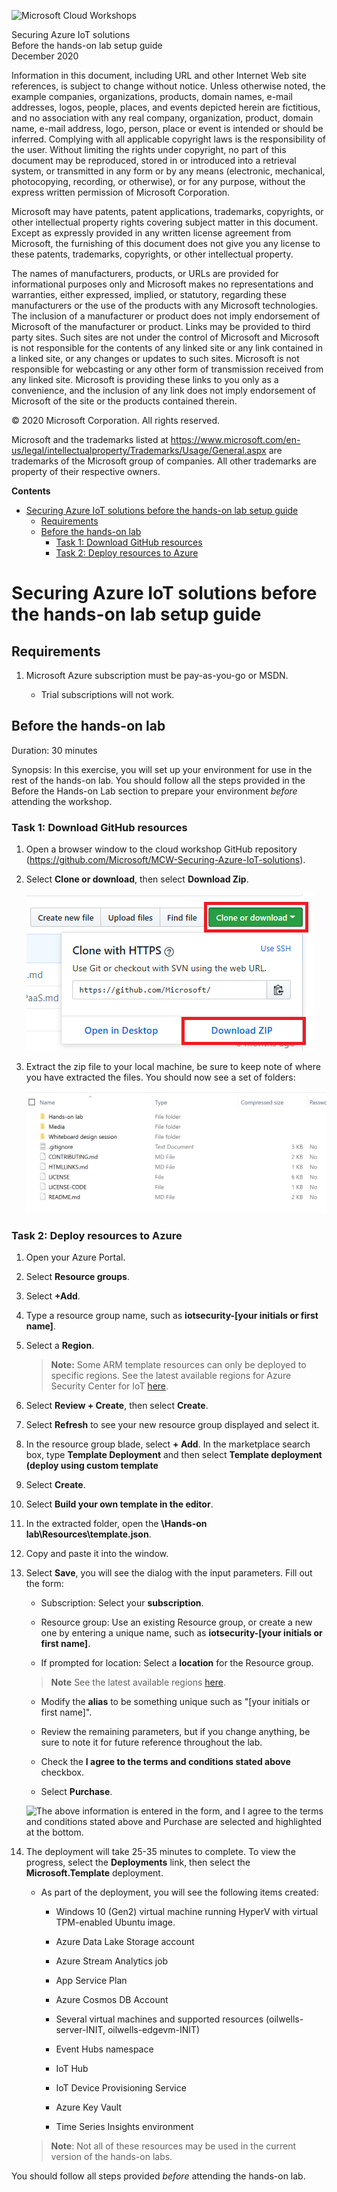 ![Microsoft Cloud Workshops](https://github.com/Microsoft/MCW-Template-Cloud-Workshop/raw/master/Media/ms-cloud-workshop.png "Microsoft Cloud Workshops")

<div class="MCWHeader1">
Securing Azure IoT solutions
</div>

<div class="MCWHeader2">
Before the hands-on lab setup guide
</div>

<div class="MCWHeader3">
December 2020
</div>

Information in this document, including URL and other Internet Web site references, is subject to change without notice. Unless otherwise noted, the example companies, organizations, products, domain names, e-mail addresses, logos, people, places, and events depicted herein are fictitious, and no association with any real company, organization, product, domain name, e-mail address, logo, person, place or event is intended or should be inferred. Complying with all applicable copyright laws is the responsibility of the user. Without limiting the rights under copyright, no part of this document may be reproduced, stored in or introduced into a retrieval system, or transmitted in any form or by any means (electronic, mechanical, photocopying, recording, or otherwise), or for any purpose, without the express written permission of Microsoft Corporation.

Microsoft may have patents, patent applications, trademarks, copyrights, or other intellectual property rights covering subject matter in this document. Except as expressly provided in any written license agreement from Microsoft, the furnishing of this document does not give you any license to these patents, trademarks, copyrights, or other intellectual property.

The names of manufacturers, products, or URLs are provided for informational purposes only and Microsoft makes no representations and warranties, either expressed, implied, or statutory, regarding these manufacturers or the use of the products with any Microsoft technologies. The inclusion of a manufacturer or product does not imply endorsement of Microsoft of the manufacturer or product. Links may be provided to third party sites. Such sites are not under the control of Microsoft and Microsoft is not responsible for the contents of any linked site or any link contained in a linked site, or any changes or updates to such sites. Microsoft is not responsible for webcasting or any other form of transmission received from any linked site. Microsoft is providing these links to you only as a convenience, and the inclusion of any link does not imply endorsement of Microsoft of the site or the products contained therein.

© 2020 Microsoft Corporation. All rights reserved.

Microsoft and the trademarks listed at <https://www.microsoft.com/en-us/legal/intellectualproperty/Trademarks/Usage/General.aspx> are trademarks of the Microsoft group of companies. All other trademarks are property of their respective owners.

**Contents**

<!-- TOC -->

- [Securing Azure IoT solutions before the hands-on lab setup guide](#securing-the-iot-end-to-end-before-the-hands-on-lab-setup-guide)
  - [Requirements](#requirements)
  - [Before the hands-on lab](#before-the-hands-on-lab)
    - [Task 1: Download GitHub resources](#task-1-download-github-resources)
    - [Task 2: Deploy resources to Azure](#task-2-deploy-resources-to-azure)

<!-- /TOC -->

# Securing Azure IoT solutions before the hands-on lab setup guide

## Requirements

1. Microsoft Azure subscription must be pay-as-you-go or MSDN.

    - Trial subscriptions will not work.

## Before the hands-on lab

Duration: 30 minutes

Synopsis: In this exercise, you will set up your environment for use in the rest of the hands-on lab. You should follow all the steps provided in the Before the Hands-on Lab section to prepare your environment *before* attending the workshop.

### Task 1: Download GitHub resources

1. Open a browser window to the cloud workshop GitHub repository (<https://github.com/Microsoft/MCW-Securing-Azure-IoT-solutions>).

2. Select **Clone or download**, then select **Download Zip**.

    ![Clone or download and Download ZIP are highlighted in this screenshot of the cloud workshop GitHub repository.](media/beforehol-image1.png "Download the zip file")

3. Extract the zip file to your local machine, be sure to keep note of where you have extracted the files. You should now see a set of folders:

    ![A set of extracted folders and files are visible in File Explorer: Hands On Lab, Media, Whiteboard design session, README.md., etc.](media/beforehol-image2.png "Extract the zip file")

### Task 2: Deploy resources to Azure

1. Open your Azure Portal.

2. Select **Resource groups**.

3. Select **+Add**.

4. Type a resource group name, such as **iotsecurity-\[your initials or first name\]**.

5. Select a **Region**.

    > **Note:** Some ARM template resources can only be deployed to specific regions.  See the latest available regions for Azure Security Center for IoT [here](https://docs.microsoft.com/en-us/azure/asc-for-iot/service-prerequisites).

6. Select **Review + Create**, then select **Create**.

7. Select **Refresh** to see your new resource group displayed and select it.

8. In the resource group blade, select **+ Add**.  In the marketplace search box, type **Template Deployment** and then select **Template deployment (deploy using custom template**

9. Select **Create**.

10. Select **Build your own template in the editor**.

11. In the extracted folder, open the **\\Hands-on lab\\Resources\\template.json**.

12. Copy and paste it into the window.

13. Select **Save**, you will see the dialog with the input parameters. Fill out the form:

    - Subscription: Select your **subscription**.

    - Resource group: Use an existing Resource group, or create a new one by entering a unique name, such as **iotsecurity-\[your initials or first name\]**.

    - If prompted for location: Select a **location** for the Resource group.

    > **Note** See the latest available regions [here](https://docs.microsoft.com/en-us/azure/asc-for-iot/service-prerequisites).

    - Modify the **alias** to be something unique such as "\[your initials or first name\]".

    - Review the remaining parameters, but if you change anything, be sure to note it for future reference throughout the lab.

    - Check the **I agree to the terms and conditions stated above** checkbox.

    - Select **Purchase**.

    ![The above information is entered in the form, and I agree to the terms and conditions stated above and Purchase are selected and highlighted at the bottom.](media/beforehol-image4.png "Terms and conditions form")

14. The deployment will take 25-35 minutes to complete. To view the progress, select the **Deployments** link, then select the **Microsoft.Template** deployment.

    - As part of the deployment, you will see the following items created:

       - Windows 10 (Gen2) virtual machine running HyperV with virtual TPM-enabled Ubuntu image.

       - Azure Data Lake Storage account

       - Azure Stream Analytics job

       - App Service Plan

       - Azure Cosmos DB Account

       - Several virtual machines and supported resources (oilwells-server-INIT, oilwells-edgevm-INIT)

       - Event Hubs namespace

       - IoT Hub

       - IoT Device Provisioning Service

       - Azure Key Vault

       - Time Series Insights environment

    >**Note**: Not all of these resources may be used in the current version of the hands-on labs.

You should follow all steps provided *before* attending the hands-on lab.
